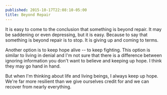 ```yaml
---
published: 2015-10-17T22:08:10-05:00
title: Beyond Repair
---
```

It is easy to come to the conclusion that something is beyond repair. It may be saddening or even depressing, but it is easy. Because to say that something is beyond repair is to stop. It is giving up and coming to terms.

Another option is to keep hope alive -- to keep fighting. This option is similar to living in denial and I'm not sure that there is a difference between ignoring information you don't want to believe and keeping up hope. I think they may go hand in hand.

But when I'm thinking about life and living beings, I always keep up hope. We're far more resilient than we give ourselves credit for and we can recover from nearly everything.